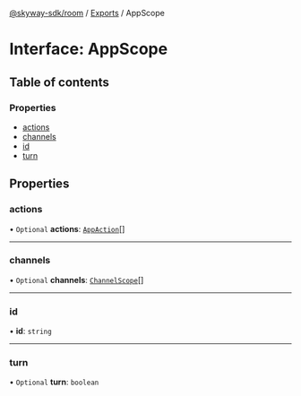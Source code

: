 [@skyway-sdk/room](../README.md) / [Exports](../modules.md) / AppScope

# Interface: AppScope

## Table of contents

### Properties

- [actions](AppScope.md#actions)
- [channels](AppScope.md#channels)
- [id](AppScope.md#id)
- [turn](AppScope.md#turn)

## Properties

### actions

• `Optional` **actions**: [`AppAction`](../modules.md#appaction)[]

___

### channels

• `Optional` **channels**: [`ChannelScope`](ChannelScope.md)[]

___

### id

• **id**: `string`

___

### turn

• `Optional` **turn**: `boolean`
